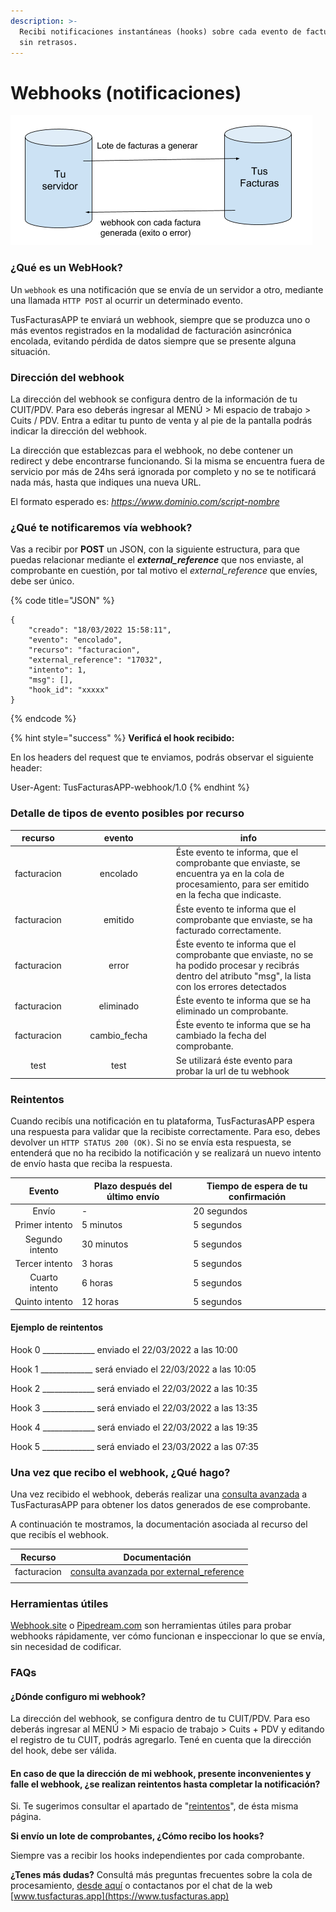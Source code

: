 ```yaml
---
description: >-
  Recibi notificaciones instantáneas (hooks) sobre cada evento de facturación,
  sin retrasos.
---
```


# Webhooks (notificaciones)

![](.gitbook/assets/image.png)

### ¿Qué es un WebHook?

Un `webhook` es una notificación que se envía de un servidor a otro, mediante una llamada `HTTP POST` al ocurrir un determinado evento.

TusFacturasAPP te enviará un webhook, siempre que se produzca uno o más eventos registrados en la modalidad de facturación asincrónica encolada,  evitando pérdida de datos siempre que se presente alguna situación.

### Dirección del webhook

La dirección del webhook se configura dentro de la información de tu CUIT/PDV. Para eso deberás ingresar al MENÚ > Mi espacio de trabajo > Cuits / PDV.  Entra a editar tu punto de venta y al pie de la pantalla podrás indicar la dirección del webhook.

La dirección que establezcas para el webhook, no debe contener un redirect y debe encontrarse funcionando. Si la misma se encuentra fuera de servicio por más de 24hs será ignorada por completo y no se te notificará nada más, hasta que indiques una nueva URL.

El formato esperado es: _https://www.dominio.com/script-nombre_

### **¿Qué te notificaremos vía  webhook?**

Vas a recibir por **POST** un JSON, con la siguiente estructura, para que puedas relacionar mediante el _**external\_reference**_ que nos enviaste, al comprobante en cuestión, por tal motivo el _external\_reference_ que envíes, debe ser único.

{% code title="JSON" %}
```
{
	"creado": "18/03/2022 15:58:11",
	"evento": "encolado",
	"recurso": "facturacion",
	"external_reference": "17032",
	"intento": 1,
	"msg": [],
	"hook_id": "xxxxx"
} 
```
{% endcode %}



{% hint style="success" %}
**Verificá el hook recibido:**

En los headers del request que te enviamos, podrás observar el siguiente header:

User-Agent: TusFacturasAPP-webhook/1.0
{% endhint %}

### Detalle de tipos de evento posibles por recurso

<table><thead><tr><th align="center">recurso</th><th width="154.8318397469689" align="center">evento</th><th>info</th></tr></thead><tbody><tr><td align="center">facturacion</td><td align="center">encolado</td><td>Éste evento te informa, que el comprobante que enviaste, se encuentra ya en la cola de procesamiento, para ser emitido en la fecha que indicaste.</td></tr><tr><td align="center">facturacion</td><td align="center">emitido</td><td>Éste evento te informa que el comprobante que enviaste, se ha facturado correctamente.</td></tr><tr><td align="center">facturacion</td><td align="center">error</td><td>Éste evento te informa que el comprobante que enviaste, no se ha podido procesar y recibrás dentro del atributo "msg", la lista con los errores detectados</td></tr><tr><td align="center">facturacion</td><td align="center">eliminado</td><td>Éste evento te informa que se ha eliminado un comprobante.</td></tr><tr><td align="center">facturacion</td><td align="center">cambio_fecha</td><td>Éste evento te informa que se ha cambiado la fecha del comprobante.</td></tr><tr><td align="center">test</td><td align="center">test</td><td>Se utilizará éste evento para probar la url de tu webhook</td></tr></tbody></table>

### Reintentos

Cuando recibís una notificación en tu plataforma, TusFacturasAPP espera una respuesta para validar que la recibiste correctamente. Para eso, debes devolver un `HTTP STATUS 200 (OK)`. Si no se envía esta respuesta, se entenderá que no ha recibido la notificación y se realizará un nuevo intento de envío hasta que reciba la respuesta.

|      Evento     | Plazo después del último envío | Tiempo de espera de tu confirmación |
| :-------------: | ------------------------------ | ----------------------------------- |
|      Envío      | -                              | 20 segundos                         |
|  Primer intento | 5 minutos                      | 5 segundos                          |
| Segundo intento | 30 minutos                     | 5 segundos                          |
|  Tercer intento | 3 horas                        | 5 segundos                          |
|  Cuarto intento | 6 horas                        | 5 segundos                          |
|  Quinto intento | 12 horas                       | 5 segundos                          |

#### Ejemplo de reintentos

Hook 0 \_\_\_\_\_\_\_\_\_\_\_\_\_ enviado el 22/03/2022 a las 10:00

Hook 1 \_\_\_\_\_\_\_\_\_\_\_\_\_ será enviado el 22/03/2022 a las 10:05

Hook 2 \_\_\_\_\_\_\_\_\_\_\_\_\_ será enviado el 22/03/2022 a las 10:35

Hook 3 \_\_\_\_\_\_\_\_\_\_\_\_\_ será enviado el 22/03/2022 a las 13:35

Hook 4 \_\_\_\_\_\_\_\_\_\_\_\_\_ será enviado el 22/03/2022 a las 19:35

Hook 5 \_\_\_\_\_\_\_\_\_\_\_\_\_ será enviado el 23/03/2022 a las 07:35



### &#x20;Una vez que recibo el webhook, ¿Qué hago?

Una vez recibido el webhook, deberás  realizar una [consulta avanzada](api-factura-electronica-afip-facturacion-ventas/consulta-avanzada-de-comprobantes-enviados.md) a TusFacturasAPP para obtener los datos generados de ese comprobante.

&#x20;A continuación te mostramos, la documentación asociada al recurso del que recibís el webhook.



|   Recurso   |                                                                                              Documentación                                                                                             |
| :---------: | :----------------------------------------------------------------------------------------------------------------------------------------------------------------------------------------------------: |
| facturacion |  [consulta avanzada por external\_reference](api-factura-electronica-afip-facturacion-ventas/consulta-avanzada-de-comprobantes-enviados.md#como-realizar-una-consulta-avanzada-por-external-reference) |
|             |                                                                                                                                                                                                        |

### Herramientas útiles&#x20;

[Webhook.site](https://webhook.site/) o [Pipedream.com](https://pipedream.com/) son herramientas útiles para probar webhooks rápidamente, ver cómo funcionan e inspeccionar lo que se envía, sin necesidad de codificar.

### FAQs&#x20;

#### ¿Dónde configuro mi webhook?

La dirección del webhook, se configura dentro de tu CUIT/PDV. Para eso deberás ingresar al MENÚ > Mi espacio de trabajo > Cuits + PDV y editando el registro de tu CUIT, podrás agregarlo. Tené en cuenta que la dirección del hook, debe ser válida.

#### En caso de que la dirección de mi webhook, presente inconvenientes y falle el webhook, ¿se realizan reintentos hasta completar la notificación?

Si. Te sugerimos consultar el apartado de "[reintentos](webhooks-notificaciones.md#reintentos)", de ésta misma página.



**Si envío un lote de comprobantes, ¿Cómo recibo los hooks?**

Siempre vas a recibir los hooks independientes por cada comprobante.



**¿Tenes más dudas?** Consultá más preguntas frecuentes sobre la cola de procesamiento, [desde aquí](faqs-or-ventas-asincronicas.md) o contactanos por el chat de la web [www.tusfacturas.app](https://www.tusfacturas.app)

